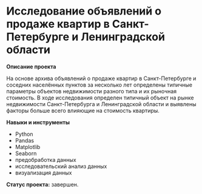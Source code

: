 # Исследование объявлений о продаже квартир в Санкт-Петербурге и Ленинградской области

**Описание проекта**

На основе архива объявлений о продаже квартир в Санкт-Петербурге и соседних населённых пунктов за несколько лет определены типичные параметры объектов недвижимости разного типа и их рыночная стоимость. В ходе исследования определен типичный объект на рынке недвижимости Санкт-Петербурга и Ленинградской области и выявлены факторы больше всего влияющие на стоимость квартиры.

**Навыки и инструменты**

- Python
- Pandas
- Matplotlib
- Seaborn
- предобработка данных
- исследовательский анализ данных
- визуализация данных

**Статус проекта:** завершен.
